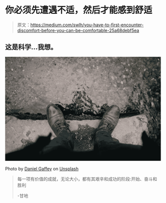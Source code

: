 # 你必须先遭遇不适，然后才能感到舒适

> 原文：<https://medium.com/swlh/you-have-to-first-encounter-discomfort-before-you-can-be-comfortable-25a68debf5ea>

## 这是科学…我想。

![](img/86bf77fe0e5636d081d08944ac7ffb7c.png)

Photo by [Daniel Gaffey](https://unsplash.com/@dg92?utm_source=medium&utm_medium=referral) on [Unsplash](https://unsplash.com?utm_source=medium&utm_medium=referral)

> 每一项有价值的成就，无论大小，都有其艰辛和成功的阶段:开始、奋斗和胜利
> 
> -甘地